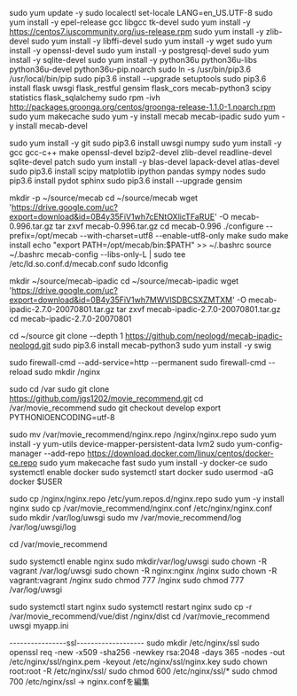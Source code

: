 sudo yum update -y
sudo localectl set-locale LANG=en_US.UTF-8
sudo yum install -y epel-release gcc libgcc tk-devel
sudo yum install -y https://centos7.iuscommunity.org/ius-release.rpm
sudo yum install -y zlib-devel
sudo yum install -y libffi-devel
sudo yum install -y wget
sudo yum install -y openssl-devel
sudo yum install -y postgresql-devel
sudo yum install -y sqlite-devel
sudo yum install -y python36u python36u-libs python36u-devel python36u-pip.noarch
sudo ln -s /usr/bin/pip3.6 /usr/local/bin/pip
sudo pip3.6 install --upgrade setuptools
sudo pip3.6 install flask uwsgi flask_restful gensim flask_cors mecab-python3 scipy statistics flask_sqlalchemy
sudo rpm -ivh http://packages.groonga.org/centos/groonga-release-1.1.0-1.noarch.rpm
sudo yum makecache
sudo yum -y install mecab mecab-ipadic
sudo yum -y install mecab-devel

sudo yum install -y git
sudo pip3.6 install uwsgi numpy
sudo yum install -y gcc gcc-c++ make openssl-devel bzip2-devel zlib-devel readline-devel sqlite-devel patch
sudo yum install -y blas-devel lapack-devel atlas-devel
sudo pip3.6 install scipy matplotlib ipython pandas sympy nodes
sudo pip3.6 install pydot sphinx
sudo pip3.6 install --upgrade gensim

mkdir -p ~/source/mecab
cd ~/source/mecab
wget 'https://drive.google.com/uc?export=download&id=0B4y35FiV1wh7cENtOXlicTFaRUE' -O mecab-0.996.tar.gz
tar zxvf mecab-0.996.tar.gz
cd mecab-0.996
./configure --prefix=/opt/mecab --with-charset=utf8 --enable-utf8-only
make
sudo make install
echo "export PATH=/opt/mecab/bin:\$PATH" >> ~/.bashrc
source ~/.bashrc
mecab-config --libs-only-L | sudo tee /etc/ld.so.conf.d/mecab.conf
sudo ldconfig

mkdir ~/source/mecab-ipadic
cd ~/source/mecab-ipadic
wget 'https://drive.google.com/uc?export=download&id=0B4y35FiV1wh7MWVlSDBCSXZMTXM' -O mecab-ipadic-2.7.0-20070801.tar.gz
tar zxvf mecab-ipadic-2.7.0-20070801.tar.gz
cd mecab-ipadic-2.7.0-20070801

cd ~/source
git clone --depth 1 https://github.com/neologd/mecab-ipadic-neologd.git
sudo pip3.6 install mecab-python3
sudo yum install -y swig
<!-- model.vecの送信が問題 情報オチ？-->
sudo firewall-cmd --add-service=http --permanent
sudo firewall-cmd --reload
sudo mkdir /nginx

sudo cd /var
sudo git clone https://github.com/jgs1202/movie_recommend.git
cd /var/movie_recommend
sudo git checkout develop
export PYTHONIOENCODING=utf-8

sudo mv /var/movie_recommend/nginx.repo /nginx/nginx.repo
sudo yum install -y yum-utils device-mapper-persistent-data lvm2
sudo yum-config-manager --add-repo https://download.docker.com/linux/centos/docker-ce.repo
sudo yum makecache fast
sudo yum install -y docker-ce
sudo systemctl enable docker
sudo systemctl start docker
sudo usermod -aG docker $USER

sudo cp /nginx/nginx.repo /etc/yum.repos.d/nginx.repo
sudo yum -y install nginx
sudo cp /var/movie_recommend/nginx.conf /etc/nginx/nginx.conf
sudo mkdir /var/log/uwsgi
sudo mv /var/movie_recommend/log /var/log/uwsgi/log

cd /var/movie_recommend
<!-- sudo docker build -t centos-nginx:1.0 . -->
sudo systemctl enable nginx
sudo mkdir/var/log/uwsgi
sudo chown -R vagrant /var/log/uwsgi
sudo chown -R nginx:nginx  /nginx
sudo chown -R vagrant:vagrant /nginx
sudo chmod 777 /nginx
sudo chmod 777 /var/log/uwsgi

sudo systemctl start nginx
sudo systemctl restart nginx
sudo cp -r /var/movie_recommend/vue/dist /nginx/dist
cd /var/movie_recommend
uwsgi myapp.ini


----------------ssl-------------------
sudo mkdir /etc/nginx/ssl
sudo openssl req -new -x509 -sha256 -newkey rsa:2048 -days 365 -nodes -out /etc/nginx/ssl/nginx.pem -keyout /etc/nginx/ssl/nginx.key
sudo chown root:root -R /etc/nginx/ssl/
sudo chmod 600 /etc/nginx/ssl/*
sudo chmod 700 /etc/nginx/ssl
-> nginx.confを編集
